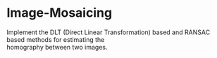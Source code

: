 # Image-Mosaicing

Implement	 the	 DLT	 (Direct	 Linear	
Transformation)	based	and	RANSAC	
based	 methods	 for	 estimating	 the	
homography	 between	 two	 images.	
